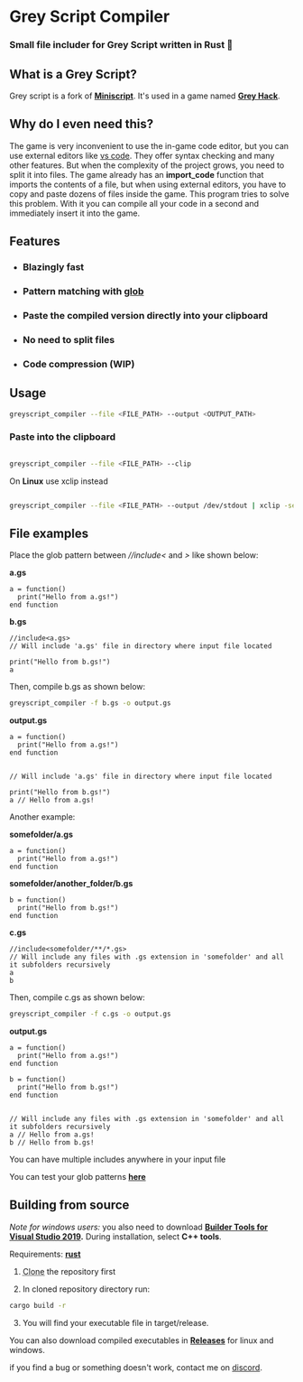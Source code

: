 # Grey Script Compiler
### Small file includer for Grey Script written in Rust 🦀
## What is a Grey Script?
Grey script is a fork of [**Miniscript**](https://github.com/JoeStrout/miniscript). It's used in a game named [**Grey Hack**](https://store.steampowered.com/app/605230").

## Why do I even need this?
The game is very inconvenient to use the in-game code editor, but you can use external editors like [vs code](https://code.visualstudio.com/). They offer syntax checking and many other features. But when the complexity of the project grows, you need to split it into files. The game already has an **import_code** function that imports the contents of a file, but when using external editors, you have to copy and paste dozens of files inside the game. This program tries to solve this problem. With it you can compile all your code in a second and immediately insert it into the game.

## Features
- ### Blazingly fast
- ### Pattern matching with [glob](https://en.wikipedia.org/wiki/Glob_(programming))
- ### Paste the compiled version directly into your clipboard
- ### No need to split files
- ### Code compression (WIP)
</ul>

## Usage

```bash
greyscript_compiler --file <FILE_PATH> --output <OUTPUT_PATH>
```

### Paste into the clipboard

```bash

greyscript_compiler --file <FILE_PATH> --clip
```

On **Linux** use xclip instead

```bash

greyscript_compiler --file <FILE_PATH> --output /dev/stdout | xclip -selection clipboard
```

## File examples
Place the glob pattern between *//include<* and *>* like shown below:

**a.gs**
```miniscript
a = function()
  print("Hello from a.gs!")
end function
```

**b.gs**
```miniscript
//include<a.gs>
// Will include 'a.gs' file in directory where input file located

print("Hello from b.gs!")
a
```

Then, compile b.gs as shown below:
```bash
greyscript_compiler -f b.gs -o output.gs
```

**output.gs**
```miniscript
a = function()
  print("Hello from a.gs!")
end function


// Will include 'a.gs' file in directory where input file located

print("Hello from b.gs!")
a // Hello from a.gs!

```

Another example:

**somefolder/a.gs**
```miniscript
a = function()
  print("Hello from a.gs!")
end function
```

**somefolder/another_folder/b.gs**
```miniscript
b = function()
  print("Hello from b.gs!")
end function
```

**c.gs**
```miniscript
//include<somefolder/**/*.gs>
// Will include any files with .gs extension in 'somefolder' and all it subfolders recursively
a
b
```

Then, compile c.gs as shown below:
```bash
greyscript_compiler -f c.gs -o output.gs
```

**output.gs**
```miniscript
a = function()
  print("Hello from a.gs!")
end function

b = function()
  print("Hello from b.gs!")
end function


// Will include any files with .gs extension in 'somefolder' and all it subfolders recursively
a // Hello from a.gs!
b // Hello from b.gs!

```

You can have multiple includes anywhere in your input file

You can test your glob patterns [**here**](https://globster.xyz)


## Building from source
*Note for windows users:* you also need to download **[Builder Tools for Visual Studio 2019](https://visualstudio.microsoft.com/thank-you-downloading-visual-studio/?sku=BuildTools&rel=16).** During installation, select **C++ tools**.

Requirements: [**rust**](https://www.rust-lang.org/tools/install)

1. <abbr title="git clone https://github.com/anarrak/greyscript_compiler">Clone</abbr> the repository first

2. In cloned repository directory run:
```bash
cargo build -r
```

3. You will find your executable file in target/release.

You can also download compiled executables in [**Releases**](https://github.com/anarrak/greyscript_compiler/releases) for linux and windows.

if you find a bug or something doesn't work, contact me on [discord](https://discord.com/users/711921484943327273).

